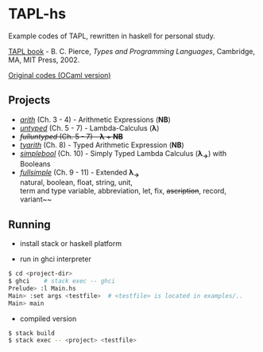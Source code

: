 
# TAPL-hs
Example codes of TAPL, rewritten in haskell for personal study.

[TAPL book](http://www.cis.upenn.edu/~bcpierce/tapl/main.html) \- B. C. Pierce, *Types and Programming Languages*, Cambridge, MA, MIT Press, 2002. 

[Original codes (OCaml version)](http://www.cis.upenn.edu/~bcpierce/tapl/checkers/)


## Projects

* *[arith](arith)* (Ch. 3 - 4) - Arithmetic Expressions (**NB**)  
* *[untyped](untyped)* (Ch. 5 - 7) - Lambda-Calculus (**λ**)   
* ~~*fulluntyped* (Ch. 5 - 7) - **λ** + **NB**~~  
* *[tyarith](tyarith)* (Ch. 8) - Typed Arithmetic Expression (**NB**)   
* *[simplebool](simplebool)* (Ch. 10) - Simply Typed Lambda Calculus (**λ<sub>→</sub>**) with Booleans     
* *[fullsimple](fullsimple)* (Ch. 9 - 11) - Extended **λ<sub>→</sub>**   
natural, boolean, float, string, unit,   
term and type variable, abbreviation, 
let, fix, ~~ascription~~, record, variant~~



## Running 
* install stack or haskell platform 

* run in ghci interpreter
```bash
$ cd <project-dir>
$ ghci    # stack exec -- ghci 
Prelude> :l Main.hs
Main> :set args <testfile>  # <testfile> is located in examples/..
Main> main 
```

* compiled version
```bash
$ stack build 
$ stack exec -- <project> <testfile>
```